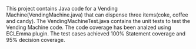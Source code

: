 This project contains Java code for a Vending Machine(VendingMachine.java) that can dispense three items(coke, coffee and candy).
The VendingMachineTest.java contains the unit tests to test the Vending Machine code.
The code coverage has been analzed using ECLEmma plugin.
The test cases achieved 100% Statement coverage and 95% decision coverage.
